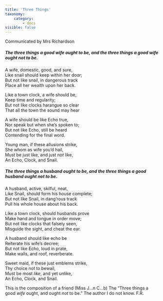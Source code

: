 ```yaml
---
title: 'Three Things'
taxonomy:
    category:
        - docs
visible: false
---
```


<div class="author">Communicated by Mrs Richardson</div>

##### The three things a good wife ought to be, and the three things a good wife ought *not* to be.  

A wife, domestic, good, and sure,  
Like snail should keep within her door;  
But not like snail, in dangerous track  
Place all her wealth upon her back.  

Like a town clock, a wife should be,  
Keep time and regularity;  
But not like clocks harangue so clear  
That all the town the sound may hear

A wife should be like Echo true,  
Nor speak but when she’s spoken to;  
But not like Echo, still be heard  
Contending for the final word.  

Young man, if these allusions strike,  
She whom as wife you’d hail,  
Must be just like, and just *not* like,  
An Echo, Clock, and Snail.

##### The three things a husband ought to be, and the three things a good husband ought *not* to be.

A husband, active, skilful, neat,  
Like Snail, should form his house complete;  
But not like Snail, in dang’rous track  
Pull his whole house about his back.  

Like a town clock, should husbands prove  
Make hand and tongue in order move;  
But not like clocks that falsely seen,  
Misguide the sight, and cheat the ear.

A husband should like echo be  
Reiterate his wife’s decree;  
But not like Echo, loud in prate,  
Make walls, and roof, reverberate.  

Sweet maid, if these just emblems strike,  
Thy choice not to bewail,  
Must be most *like*, and yet *un*like,  
An Echo, Clock, and Snail.

This is the composition of a friend (Miss J...n C...b) The “Three things a good *wife* ought, and ought *not* to be.” The author I do not know. F.R.